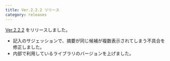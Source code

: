```yaml
---
title: Ver.2.2.2 リリース
category: releases
---
```


[Ver.2.2.2](https://github.com/nay/kozuchi/releases/tag/release-2.2.2) をリリースしました。

* 記入のサジェッションで、摘要が同じ候補が複数表示されてしまう不具合を修正しました。
* 内部で利用しているライブラリのバージョンを上げました。
